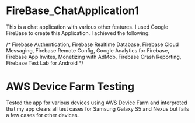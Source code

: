 # FireBase_ChatApplication1
This is a chat application with various other features.
I used Google FireBase to create this Application.
I achieved the following:

/*
Firebase Authentication,
Firebase Realtime Database,
Firebase Cloud Messaging,
Firebase Remote Config,
Google Analytics for Firebase,
Firebase App Invites,
Monetizing with AdMob,
Firebase Crash Reporting,
Firebase Test Lab for Android
*/


# AWS Device Farm Testing
Tested the app for various devices using AWS Device Farm and interpreted that my app clears all test cases for Samsung Galaxy S5 and Nexus but fails a few cases for other devices.
